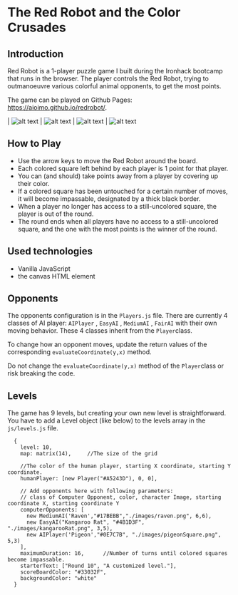 # The Red Robot and the Color Crusades
## Introduction

Red Robot is a 1-player puzzle game I built during the Ironhack bootcamp that runs in the browser. The player controls the Red Robot, trying to outmanoeuvre various colorful animal opponents, to get the most points.

The game can be played on Github Pages: https://aioimo.github.io/redrobot/.

| ![alt text](https://user-images.githubusercontent.com/24706154/52619615-6a080180-2ea2-11e9-938c-afc45dd4ef92.png "Red Robot") | ![alt text](https://user-images.githubusercontent.com/24706154/52620665-75106100-2ea5-11e9-9478-0510ea02b360.png "Red Robot")
| ![alt text](https://user-images.githubusercontent.com/24706154/52632929-283b8300-2ec3-11e9-8fa1-0a84e6d4f7bc.png "Red Robot") | ![alt text](https://user-images.githubusercontent.com/24706154/52632985-55883100-2ec3-11e9-94ff-cd2f5c98778d.png "Red Robot")



## How to Play
- Use the arrow keys to move the Red Robot around the board. 
- Each colored square left behind by each player is 1 point for that player.
- You can (and should) take points away from a player by covering up their color.
- If a colored square has been untouched for a certain number of moves, it will become impassable, designated by a thick black border.
- When a player no longer has access to a still-uncolored square, the player is out of the round.
- The round ends when all players have no access to a still-uncolored square, and the one with the most points is the winner of the round.

## Used technologies
- Vanilla JavaScript
- the canvas HTML element


## Opponents

The opponents configuration is in the `Players.js` file. There are currently 4 classes of AI player: `AIPlayer` , `EasyAI` , `MediumAI` , `FairAI` with their own moving behavior. These 4 classes inherit from the `Player`class. 

To change how an opponent moves, update the return values of the corresponding `evaluateCoordinate(y,x)` method. 

Do not change the `evaluateCoordinate(y,x)` method of the `Player`class or risk breaking the code. 


## Levels

The game has 9 levels, but creating your own new level is straightforward. You have to add a Level object (like below) to the levels array in the `js/levels.js` file. 

``````
  {
    level: 10,
    map: matrix(14),     //The size of the grid

    //The color of the human player, starting X coordinate, starting Y coordinate.
    humanPlayer: [new Player("#A5243D"), 0, 0],   

    // Add opponents here with following parameters:
    // class of Computer Opponent, color, character Image, starting coordinate X, starting coordinate Y
    computerOpponents: [
      new MediumAI('Raven',"#17BEBB","./images/raven.png", 6,6),  
      new EasyAI("Kangaroo Rat", "#4B1D3F", "./images/kangarooRat.png", 3,5),
      new AIPlayer('Pigeon',"#0E7C7B", "./images/pigeonSquare.png", 5,3)
    ],
    maximumDuration: 16,      //Number of turns until colored squares become impassable.
    starterText: ["Round 10", "A customized level."],
    scoreBoardColor: "#33032F",
    backgroundColor: "white"
  }
``````

